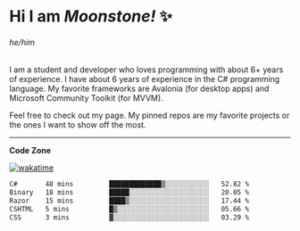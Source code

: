 
<!--
**MoonstoneStudios/MoonstoneStudios** is a ✨ _special_ ✨ repository because its `README.md` (this file) appears on your GitHub profile.

Here are some ideas to get you started:

- 🔭 I’m currently working on ...
- 🌱 I’m currently learning ...
- 👯 I’m looking to collaborate on ...
- 🤔 I’m looking for help with ...
- 💬 Ask me about ...
- 📫 How to reach me: ...
- 😄 Pronouns: ...
- ⚡ Fun fact: ...
-->

# Hi I am _Moonstone!_  ✨
###### he/him

I am a student and developer who loves programming with about 6+ years of experience. 
I have about 6 years of experience in the C# programming language. 
My favorite frameworks are Avalonia (for desktop apps) and Microsoft Community Toolkit (for MVVM).

Feel free to check out my page. My pinned repos are my favorite projects or the ones I want to show off the most. 

---

**Code Zone**


[![wakatime](https://wakatime.com/badge/user/35c755da-7226-42ef-89f9-892c03fbcf7e.svg?style=for-the-badge)](https://wakatime.com/@35c755da-7226-42ef-89f9-892c03fbcf7e)
<!--START_SECTION:waka-->

```txt
C#       48 mins         █████████████▒░░░░░░░░░░░   52.82 %
Binary   18 mins         █████░░░░░░░░░░░░░░░░░░░░   20.05 %
Razor    15 mins         ████▒░░░░░░░░░░░░░░░░░░░░   17.44 %
CSHTML   5 mins          █▒░░░░░░░░░░░░░░░░░░░░░░░   05.66 %
CSS      3 mins          ▓░░░░░░░░░░░░░░░░░░░░░░░░   03.29 %
```

<!--END_SECTION:waka-->

